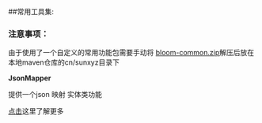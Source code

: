 ##常用工具集:

### 注意事项：

由于使用了一个自定义的常用功能包需要手动将 [bloom-common.zip](../resources/lib/bloom-common.zip)解压后放在本地maven仓库的cn/sunxyz目录下

**JsonMapper**

提供一个json 映射 实体类功能

[点击](src/main/java/com/sj/utils/json/mapper/README.md)这里了解更多